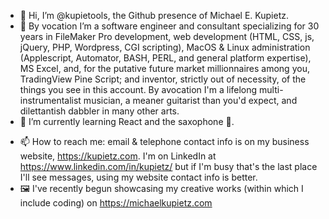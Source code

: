 - 👋 Hi, I’m @kupietools, the Github presence of Michael E. Kupietz.
- 👀 By vocation I’m a software engineer and consultant specializing for 30 years in FileMaker Pro development, web development (HTML, CSS, js, jQuery, PHP, Wordpress, CGI scripting), MacOS & Linux administration (Applescript, Automator, BASH, PERL, and general platform expertise), MS Excel, and, for the putative future market millionnaires among you, TradingView Pine Script; and inventor, strictly out of necessity, of the things you see in this account. By avocation I'm a lifelong multi-instrumentalist musician, a meaner guitarist than you'd expect, and dilettantish dabbler in many other arts. 
- 🌱 I’m currently learning React and the saxophone 🎷.

<!--- - 💞️ I’m looking to collaborate on ... --->
- 📫 How to reach me: email & telephone contact info is on my business website, https://kupietz.com. I'm on LinkedIn at https://www.linkedin.com/in/kupietz/ but if I'm busy that's the last place I'll see messages, using my website contact info is better. 
- 🖼 I've recently begun showcasing my creative works (within which I include coding) on https://michaelkupietz.com

<!---
kupietools/kupietools is a ✨ special ✨ repository because its `README.md` (this file) appears on your GitHub profile.
You can click the Preview link to take a look at your changes.
--->
